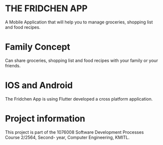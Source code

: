# THE FRIDCHEN APP

A Mobile Application that will help you to manage groceries, shopping list and food recipes.

# Family Concept

Can share groceries, shopping list and food recipes with your family or your friends.

# IOS and Android

The Fridchen App is using Flutter developed a cross platform application.

# Project information

This project is part of the 1076008 Software Development Processes Course 2/2564, Second- year, Computer Engineering, KMITL.
